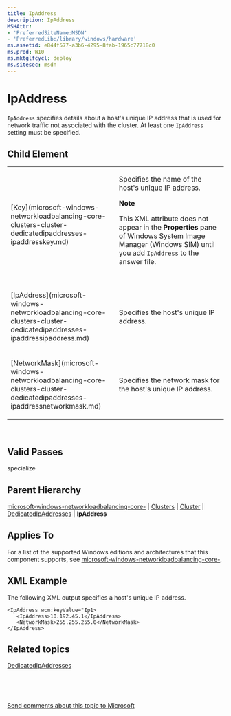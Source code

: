 ```yaml
---
title: IpAddress
description: IpAddress
MSHAttr:
- 'PreferredSiteName:MSDN'
- 'PreferredLib:/library/windows/hardware'
ms.assetid: e844f577-a3b6-4295-8fab-1965c77718c0
ms.prod: W10
ms.mktglfcycl: deploy
ms.sitesec: msdn
---
```


# IpAddress


`IpAddress` specifies details about a host's unique IP address that is used for network traffic not associated with the cluster. At least one `IpAddress` setting must be specified.

## Child Element


<table>
<colgroup>
<col width="50%" />
<col width="50%" />
</colgroup>
<tbody>
<tr class="odd">
<td><p>[Key](microsoft-windows-networkloadbalancing-core-clusters-cluster-dedicatedipaddresses-ipaddresskey.md)</p></td>
<td><p>Specifies the name of the host's unique IP address.</p>
<div class="alert">
<strong>Note</strong>  
<p>This XML attribute does not appear in the <strong>Properties</strong> pane of Windows System Image Manager (Windows SIM) until you add <code>IpAddress</code> to the answer file.</p>
</div>
<div>
 
</div></td>
</tr>
<tr class="even">
<td><p>[IpAddress](microsoft-windows-networkloadbalancing-core-clusters-cluster-dedicatedipaddresses-ipaddressipaddress.md)</p></td>
<td><p>Specifies the host's unique IP address.</p></td>
</tr>
<tr class="odd">
<td><p>[NetworkMask](microsoft-windows-networkloadbalancing-core-clusters-cluster-dedicatedipaddresses-ipaddressnetworkmask.md)</p></td>
<td><p>Specifies the network mask for the host's unique IP address.</p></td>
</tr>
</tbody>
</table>

 

## Valid Passes


specialize

## Parent Hierarchy


[microsoft-windows-networkloadbalancing-core-](microsoft-windows-networkloadbalancing-core-.md) | [Clusters](microsoft-windows-networkloadbalancing-core-clusters.md) | [Cluster](microsoft-windows-networkloadbalancing-core-clusters-cluster.md) | [DedicatedIpAddresses](microsoft-windows-networkloadbalancing-core-clusters-cluster-dedicatedipaddresses-.md) | **IpAddress**

## Applies To


For a list of the supported Windows editions and architectures that this component supports, see [microsoft-windows-networkloadbalancing-core-](microsoft-windows-networkloadbalancing-core-.md).

## XML Example


The following XML output specifies a host's unique IP address.

``` syntax
<IpAddress wcm:keyValue="Ip1>
   <IpAddress>10.192.45.1</IpAddress>
   <NetworkMask>255.255.255.0</NetworkMask>
</IpAddress>
```

## Related topics


[DedicatedIpAddresses](microsoft-windows-networkloadbalancing-core-clusters-cluster-dedicatedipaddresses-.md)

 

 

[Send comments about this topic to Microsoft](mailto:wsddocfb@microsoft.com?subject=Documentation%20feedback%20%5Bp_unattend\p_unattend%5D:%20IpAddress%20%20RELEASE:%20%2810/3/2016%29&body=%0A%0APRIVACY%20STATEMENT%0A%0AWe%20use%20your%20feedback%20to%20improve%20the%20documentation.%20We%20don't%20use%20your%20email%20address%20for%20any%20other%20purpose,%20and%20we'll%20remove%20your%20email%20address%20from%20our%20system%20after%20the%20issue%20that%20you're%20reporting%20is%20fixed.%20While%20we're%20working%20to%20fix%20this%20issue,%20we%20might%20send%20you%20an%20email%20message%20to%20ask%20for%20more%20info.%20Later,%20we%20might%20also%20send%20you%20an%20email%20message%20to%20let%20you%20know%20that%20we've%20addressed%20your%20feedback.%0A%0AFor%20more%20info%20about%20Microsoft's%20privacy%20policy,%20see%20http://privacy.microsoft.com/default.aspx. "Send comments about this topic to Microsoft")





